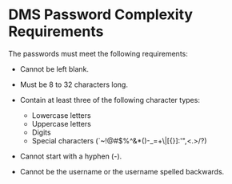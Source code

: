# DMS Password Complexity Requirements<a name="EN-US_TOPIC_0204169383"></a>

The passwords must meet the following requirements:

-   Cannot be left blank.
-   Must be 8 to 32 characters long.
-   Contain at least three of the following character types:
    -   Lowercase letters
    -   Uppercase letters
    -   Digits
    -   Special characters \(\`\~!@\#$%^&\*\(\)-\_=+\\|\[\{\}\]:'",<.\>/?\)

-   Cannot start with a hyphen \(-\).
-   Cannot be the username or the username spelled backwards.


